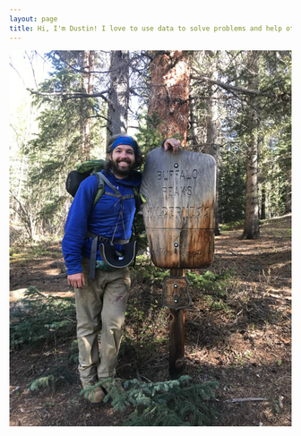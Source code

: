 ```yaml
---
layout: page
title: Hi, I'm Dustin! I love to use data to solve problems and help others better understand the world around them.
---
```

<div style="text-align:center" markdown="1">

![Photo of Dustin Wicker](/assets/img/dustin_wicker.jpg "Dustin Wicker")

</div>

